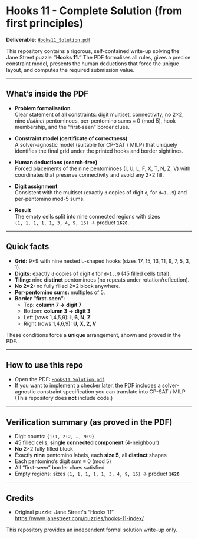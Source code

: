 # Hooks 11 - Complete Solution (from first principles)

**Deliverable:** [`Hooks11_Solution.pdf`](./Hooks11_Solution.pdf)

This repository contains a rigorous, self-contained write-up solving the Jane Street puzzle **“Hooks 11.”** The PDF formalises all rules, gives a precise constraint model, presents the human deductions that force the unique layout, and computes the required submission value.

---

## What’s inside the PDF

- **Problem formalisation**  
  Clear statement of all constraints: digit multiset, connectivity, no 2×2, nine *distinct* pentominoes, per-pentomino sums ≡ 0 (mod 5), hook membership, and the “first-seen” border clues.

- **Constraint model (certificate of correctness)**  
  A solver-agnostic model (suitable for CP-SAT / MILP) that uniquely identifies the final grid under the printed hooks and border sightlines.

- **Human deductions (search-free)**  
  Forced placements of the nine pentominoes (I, U, L, F, X, T, N, Z, V) with coordinates that preserve connectivity and avoid any 2×2 fill.

- **Digit assignment**  
  Consistent with the multiset (exactly `d` copies of digit `d`, for `d=1..9`) and per-pentomino mod-5 sums.

- **Result**  
  The empty cells split into nine connected regions with sizes  
  `(1, 1, 1, 1, 1, 3, 4, 9, 15)` → product **`1620`**.

---

## Quick facts

- **Grid:** 9×9 with nine nested L-shaped hooks (sizes 17, 15, 13, 11, 9, 7, 5, 3, 1).  
- **Digits:** exactly `d` copies of digit `d` for `d=1..9` (45 filled cells total).  
- **Tiling:** nine **distinct** pentominoes (no repeats under rotation/reflection).  
- **No 2×2:** no fully filled 2×2 block anywhere.  
- **Per-pentomino sums:** multiples of 5.  
- **Border “first-seen”:**  
  - Top: **column 7 → digit 7**  
  - Bottom: **column 3 → digit 3**  
  - Left (rows 1,4,5,9): **I, 6, N, Z**  
  - Right (rows 1,4,6,9): **U, X, 2, V**

These conditions force a **unique** arrangement, shown and proved in the PDF.

---

## How to use this repo

- Open the PDF: [`Hooks11_Solution.pdf`](./Hooks11_Solution.pdf)  
- If you want to implement a checker later, the PDF includes a solver-agnostic constraint specification you can translate into CP-SAT / MILP. (This repository does **not** include code.)

---

## Verification summary (as proved in the PDF)

- Digit counts: `{1:1, 2:2, …, 9:9}`  
- 45 filled cells, **single connected component** (4-neighbour)  
- **No** 2×2 fully filled block  
- Exactly **nine** pentomino labels, each **size 5**, all **distinct** shapes  
- Each pentomino’s digit sum ≡ 0 (mod 5)  
- All “first-seen” border clues satisfied  
- Empty regions: sizes `(1, 1, 1, 1, 1, 3, 4, 9, 15)` → product **`1620`**

---

## Credits

- Original puzzle: Jane Street's “Hooks 11”  
  https://www.janestreet.com/puzzles/hooks-11-index/

This repository provides an independent formal solution write-up only.


